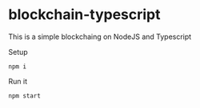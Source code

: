 # blockchain-typescript
This is a simple blockchaing on NodeJS and Typescript

Setup
```
npm i
```

Run it
```
npm start                            
```
